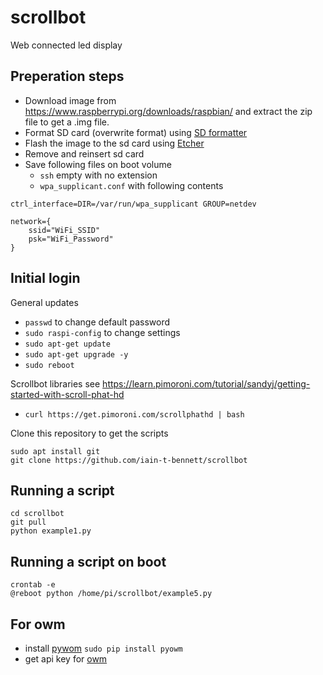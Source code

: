 # scrollbot
Web connected led display

## Preperation steps
* Download image from https://www.raspberrypi.org/downloads/raspbian/ and extract the zip file to get a .img file.
* Format SD card (overwrite format) using [SD formatter](https://www.sdcard.org/downloads/formatter_4/eula_mac/)
* Flash the image to the sd card using [Etcher](https://etcher.io/)
* Remove and reinsert sd card
* Save following files on boot volume
  * `ssh` empty with no extension
  * `wpa_supplicant.conf` with following contents
```
ctrl_interface=DIR=/var/run/wpa_supplicant GROUP=netdev
 
network={
	ssid="WiFi_SSID"
	psk="WiFi_Password"
}
```

## Initial login
General updates
* `passwd` to change default password
* `sudo raspi-config` to change settings
* `sudo apt-get update`
* `sudo apt-get upgrade -y`
* `sudo reboot`

Scrollbot libraries 
see https://learn.pimoroni.com/tutorial/sandyj/getting-started-with-scroll-phat-hd
* `curl https://get.pimoroni.com/scrollphathd | bash`

Clone this repository to get the scripts
```
sudo apt install git
git clone https://github.com/iain-t-bennett/scrollbot
```
## Running a script
```
cd scrollbot
git pull
python example1.py
```

## Running a script on boot
```
crontab -e
@reboot python /home/pi/scrollbot/example5.py
```

## For owm
* install [pywom](https://pyowm.readthedocs.io/en/latest/usage-examples.html) `sudo pip install pyowm`
* get api key for [owm](https://openweathermap.org/appid)

